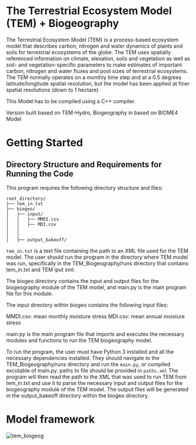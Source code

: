 # The Terrestrial Ecosystem Model (TEM) + Biogeography

The Terrestrial Ecosystem Model (TEM) is a process-based ecosystem model that describes carbon, nitrogen and water dynamics of plants and soils for terrestrial ecosystems of the globe. 
The TEM uses spatially referenced information on climate, elevation, soils and vegetation as well as soil- and vegetation-specific parameters to make estimates of important carbon, nitrogen and water fluxes and pool sizes of terrestrial ecosystems. 
The TEM normally operates on a monthly time step and at a 0.5 degrees latitude/longitude spatial resolution, but the model has been applied at finer spatial resolutions (down to 1 hectare).


This Model has to be compiled using a C++ compiler.


Version built based on TEM-Hydro, Biogeography in based on BIOME4 Model

# Getting Started
## Directory Structure and Requirements for Running the Code

This program requires the following directory structure and files:

```
root_directory/
├── tem_in.txt
├── biogeo/
│   ├── input/
│   │   ├── MMDI.csv
│   │   ├── MDI.csv
│   │  
│   │   
│   ├── output_bakeoff/

```

```tem_in.txt``` is a text file containing the path to an XML file used for the TEM model. The user should run the program in the directory where TEM model was run, specifically in the TEM_Biogeography/runs directory that contains tem_in.txt and TEM iput xml.

The biogeo directory contains the input and output files for the biogeography module of the TEM model, and main.py is the main program file for this module.

The input directory within biogeo contains the following input files:

MMDI.csv: mean monthly moisture stress
MDI.csv: mean annual moisture stress




main.py is the main program file that imports and executes the necessary modules and functions to run the TEM biogeography model.

To run the program, the user must have Python 3 installed and all the necessary dependencies installed. They should navigate to the TEM_Biogeography/runs directory and run the ```main.py```, or compiled excutable of main.py. paths to file should be provided in ```paths.xml``` The program will then read the path to the XML that was used to run TEM from tem_in.txt and use it to parse the necessary input and output files for the biogeography module of the TEM model. The output files will be generated in the output_bakeoff directory within the biogeo directory.

   





# Model framework

![tem_biogeog](https://user-images.githubusercontent.com/47959376/228410012-0da8310f-9e86-4e41-ad2f-d1de4f6ebb91.svg)


